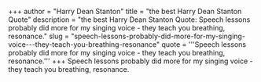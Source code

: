 +++
author = "Harry Dean Stanton"
title = "the best Harry Dean Stanton Quote"
description = "the best Harry Dean Stanton Quote: Speech lessons probably did more for my singing voice - they teach you breathing, resonance."
slug = "speech-lessons-probably-did-more-for-my-singing-voice---they-teach-you-breathing-resonance"
quote = '''Speech lessons probably did more for my singing voice - they teach you breathing, resonance.'''
+++
Speech lessons probably did more for my singing voice - they teach you breathing, resonance.
